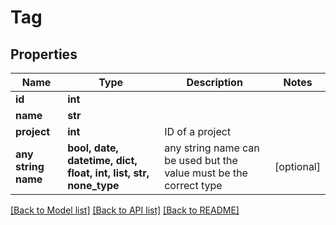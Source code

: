 # Tag


## Properties
Name | Type | Description | Notes
------------ | ------------- | ------------- | -------------
**id** | **int** |  | 
**name** | **str** |  | 
**project** | **int** | ID of a project | 
**any string name** | **bool, date, datetime, dict, float, int, list, str, none_type** | any string name can be used but the value must be the correct type | [optional]

[[Back to Model list]](../README.md#documentation-for-models) [[Back to API list]](../README.md#documentation-for-api-endpoints) [[Back to README]](../README.md)


